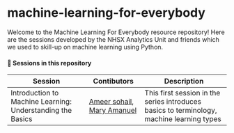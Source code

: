 # machine-learning-for-everybody

Welcome to the Machine Learning For Everybody resource repository! Here are the sessions developed by the NHSX Analytics Unit and friends which we used to skill-up on machine learning using Python.

#### 🔎 **Sessions in this repository**

| Session | Contibutors | Description |
|--------------|-----------| -----------|
| Introduction to Machine Learning: Understanding the Basics | [Ameer sohail](https://github.com/syedameersohail), [Mary Amanuel](https://github.com/maryamanuelnhsx) | This first session in the series introduces basics to terminology, machine learning types |